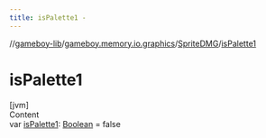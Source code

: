 ```yaml
---
title: isPalette1 -
---
```

//[gameboy-lib](../../index.md)/[gameboy.memory.io.graphics](../index.md)/[SpriteDMG](index.md)/[isPalette1](is-palette1.md)



# isPalette1  
[jvm]  
Content  
var [isPalette1](is-palette1.md): [Boolean](https://kotlinlang.org/api/latest/jvm/stdlib/kotlin/-boolean/index.html) = false  



